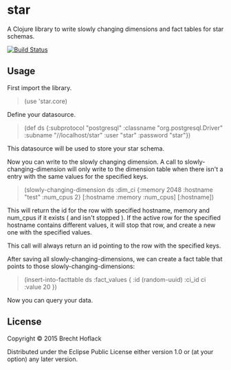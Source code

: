 # star

A Clojure library to write slowly changing dimensions and fact tables for star schemas.

[![Build Status](https://circleci.com/gh/bhoflack/star.svg?style=shield&circle-token=:circle-token)](https://circleci.com/gh/bhoflack/star/tree/master)

## Usage

First import the library.
> (use 'star.core)

Define your datasource.
> (def ds {:subprotocol "postgresql"
>          :classname "org.postgresql.Driver"
>          :subname "//localhost/star"
>          :user "star"
>          :password "star"})

This datasource will be used to store your star schema.

Now you can write to the slowly changing dimension.  A call to slowly-changing-dimension will only write to the dimension table when there isn't a entry with the same values for the specified keys.

> (slowly-changing-dimension ds
>                            :dim_ci
>                            {:memory 2048 :hostname "test" :num_cpus 2}
>                            [:hostname :memory :num_cpus]
>                            [:hostname])

This will return the id for the row with specified hostname,  memory and num_cpus if it exists ( and isn't stopped ).  If the active row for the specified hostname contains different values,  it will stop that row,  and create a new one with the specified values.

This call will always return an id pointing to the row with the specified keys.

After saving all slowly-changing-dimensions,  we can create a fact table that points to those slowly-changing-dimensions:

> (insert-into-facttable ds
>                        :fact_values
>                        { :id (random-uuid)
>                          :ci_id ci
>                          :value 20
>                        })

Now you can query your data.

## License

Copyright © 2015 Brecht Hoflack

Distributed under the Eclipse Public License either version 1.0 or (at
your option) any later version.
